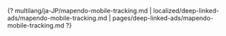 {? multilang/ja-JP/mapendo-mobile-tracking.md | localized/deep-linked-ads/mapendo-mobile-tracking.md | pages/deep-linked-ads/mapendo-mobile-tracking.md ?}
